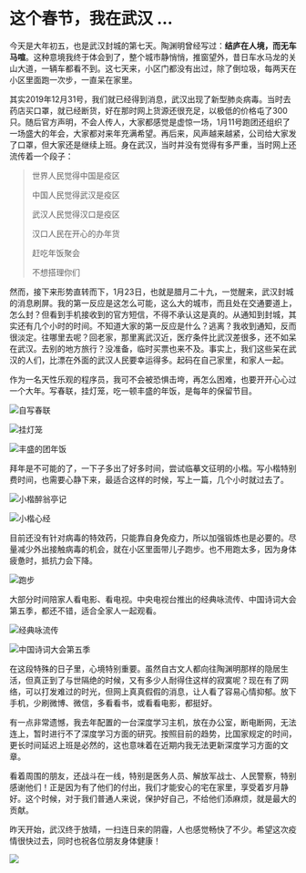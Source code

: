 # 这个春节，我在武汉 ...

今天是大年初五，也是武汉封城的第七天。陶渊明曾经写过：**结庐在人境，而无车马喧**。这种意境我终于体会到了，整个城市静悄悄，推窗望外，昔日车水马龙的关山大道，一辆车都看不到。这七天来，小区门都没有出过，除了倒垃圾，每两天在小区里面跑一次步，一直呆在家里。

其实2019年12月31号，我们就已经得到消息，武汉出现了新型肺炎病毒。当时去药店买口罩，就已经断货，好在那时网上货源还很充足，以极低的价格屯了300只。随后官方声明，不会人传人，大家都感觉是虚惊一场，1月11号跑团还组织了一场盛大的年会，大家都对来年充满希望。再后来，风声越来越紧，公司给大家发了口罩，但大家还是继续上班。身在武汉，当时并没有觉得有多严重，当时网上还流传着一个段子：

> 世界人民觉得中国是疫区
>
> 中国人民觉得武汉是疫区
>
> 武汉人民觉得汉口是疫区
>
> 汉口人民在开心的办年货
>
> 赶吃年饭聚会
>
> 不想搭理你们

然而，接下来形势直转而下，1月23日，也就是腊月二十九，一觉醒来，武汉封城的消息刷屏。我的第一反应是这怎么可能，这么大的城市，而且处在交通要道上，怎么封？但看到手机接收到的官方短信，不得不承认这是真的。从通知到封城，其实还有几个小时的时间。不知道大家的第一反应是什么？逃离？我收到通知，反而很淡定。往哪里去呢？回老家，那里离武汉近，医疗条件比武汉差很多，还不如呆在武汉。去别的地方旅行？没准备，临时买票也来不及。事实上，我们这些呆在武汉的人们，比漂在外面的武汉人民要幸运得多。起码在自己家里，和家人一起。

作为一名天性乐观的程序员，我可不会被恐惧击垮，再怎么困难，也要开开心心过一个大年。写春联，挂灯笼，吃一顿丰盛的年饭，是每年的保留节目。

![自写春联](https://raw.githubusercontent.com/mogoweb/mywritings/master/book_wechat/202001/images/in_wuhan_01.jpeg)

![挂灯笼](https://raw.githubusercontent.com/mogoweb/mywritings/master/book_wechat/202001/images/in_wuhan_02.jpeg)

![丰盛的团年饭](https://raw.githubusercontent.com/mogoweb/mywritings/master/book_wechat/202001/images/in_wuhan_03.jpeg)

拜年是不可能的了，一下子多出了好多时间，尝试临摹文征明的小楷。写小楷特别费时间，也需要心静下来，最适合这样的时候，写上一篇，几个小时就过去了。

![小楷醉翁亭记](https://raw.githubusercontent.com/mogoweb/mywritings/master/book_wechat/202001/images/in_wuhan_04.jpeg)

![小楷心经](https://raw.githubusercontent.com/mogoweb/mywritings/master/book_wechat/202001/images/in_wuhan_05.jpg)

目前还没有针对病毒的特效药，只能靠自身免疫力，所以加强锻炼也是必要的。尽量减少外出接触病毒的机会，就在小区里面带儿子跑步。也不用跑太多，因为身体疲惫时，抵抗力会下降。

![跑步](https://raw.githubusercontent.com/mogoweb/mywritings/master/book_wechat/202001/images/in_wuhan_06.jpg)

大部分时间陪家人看电影、看电视。中央电视台推出的经典咏流传、中国诗词大会第五季，都还不错，适合全家人一起观看。

![经典咏流传](https://raw.githubusercontent.com/mogoweb/mywritings/master/book_wechat/202001/images/in_wuhan_08.jpg)

![中国诗词大会第五季](https://raw.githubusercontent.com/mogoweb/mywritings/master/book_wechat/202001/images/in_wuhan_07.jpg)

在这段特殊的日子里，心境特别重要。虽然自古文人都向往陶渊明那样的隐居生活，但真正到了与世隔绝的时候，又有多少人耐得住这样的寂寞呢？现在有了网络，可以打发难过的时光，但网上真真假假的消息，让人看了容易心情抑郁。放下手机，少刷微博、微信，多看看书，或看看电影，都挺好。

有一点非常遗憾，我去年配置的一台深度学习主机，放在办公室，断电断网，无法连上，暂时进行不了深度学习方面的研究。按照目前的趋势，比国家规定的时间，更长时间延迟上班是必然的，这也意味着在近期内我无法更新深度学习方面的文章。

看着周围的朋友，还战斗在一线，特别是医务人员、解放军战士、人民警察，特别感谢他们！正是因为有了他们的付出，我们才能安心的宅在家里，享受着岁月静好。这个时候，对于我们普通人来说，保护好自己，不给他们添麻烦，就是最大的贡献。

昨天开始，武汉终于放晴，一扫连日来的阴霾，人也感觉畅快了不少。希望这次疫情很快过去，同时也祝各位朋友身体健康！

![](https://raw.githubusercontent.com/mogoweb/mywritings/master/book_wechat/common_images/%E5%BE%AE%E4%BF%A1%E5%85%AC%E4%BC%97%E5%8F%B7_%E5%85%B3%E6%B3%A8%E4%BA%8C%E7%BB%B4%E7%A0%81.png)